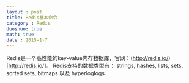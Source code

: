 ```yaml
---
layout : post
title: Redis基本命令
category : Redis
duoshuo: true
math: true
date : 2015-1-7
---
```


<!-- more -->

Redis是一个高性能的key-value内存数据库，官网：(http://redis.io/)[http://redis.io/]。
Redis支持的数据类型有： strings, hashes, lists, sets, sorted sets, bitmaps 以及 hyperloglogs.
